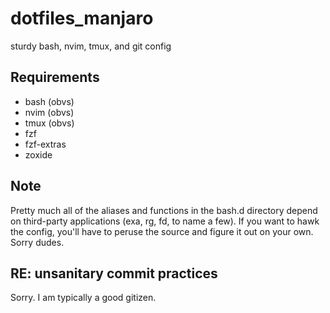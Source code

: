 # dotfiles_manjaro
sturdy bash, nvim, tmux, and git config

## Requirements
- bash (obvs)
- nvim (obvs)
- tmux (obvs)
- fzf
- fzf-extras
- zoxide

## Note

Pretty much all of the aliases and functions in the bash.d directory depend on third-party applications (exa, rg, fd, to name a few). 
If you want to hawk the config, you'll have to peruse the source and figure it out on your own. Sorry dudes.


## RE: unsanitary commit practices

Sorry. I am typically a good gitizen. 
